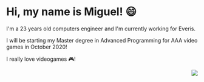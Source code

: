 # Hi, my name is Miguel! 😄

I'm a 23 years old computers engineer and I'm currently working for Everis.

I will be starting my Master degree in Advanced Programming for AAA video games in October 2020!

I really love videogames 🎮!

<img align="right" src="https://roselilyandme.files.wordpress.com/2013/04/bigdaddy.jpg?w=334&h=300">

<!--
**magalenyo/magalenyo** is a ✨ _special_ ✨ repository because its `README.md` (this file) appears on your GitHub profile.

Here are some ideas to get you started:

- 🔭 I’m currently working on ...
- 🌱 I’m currently learning ...
- 👯 I’m looking to collaborate on ...
- 🤔 I’m looking for help with ...
- 💬 Ask me about ...
- 📫 How to reach me: ...
- 😄 Pronouns: ...
- ⚡ Fun fact: ...
-->
